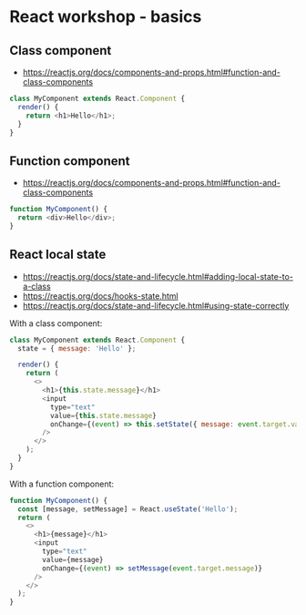 # React workshop - basics

## Class component

- https://reactjs.org/docs/components-and-props.html#function-and-class-components

```js
class MyComponent extends React.Component {
  render() {
    return <h1>Hello</h1>;
  }
}
```

## Function component

- https://reactjs.org/docs/components-and-props.html#function-and-class-components

```js
function MyComponent() {
  return <div>Hello</div>;
}
```

## React local state

- https://reactjs.org/docs/state-and-lifecycle.html#adding-local-state-to-a-class
- https://reactjs.org/docs/hooks-state.html
- https://reactjs.org/docs/state-and-lifecycle.html#using-state-correctly

With a class component:

```js
class MyComponent extends React.Component {
  state = { message: 'Hello' };

  render() {
    return (
      <>
        <h1>{this.state.message}</h1>
        <input
          type="text"
          value={this.state.message}
          onChange={(event) => this.setState({ message: event.target.value })}
        />
      </>
    );
  }
}
```

With a function component:

```js
function MyComponent() {
  const [message, setMessage] = React.useState('Hello');
  return (
    <>
      <h1>{message}</h1>
      <input
        type="text"
        value={message}
        onChange={(event) => setMessage(event.target.message)}
      />
    </>
  );
}
```
